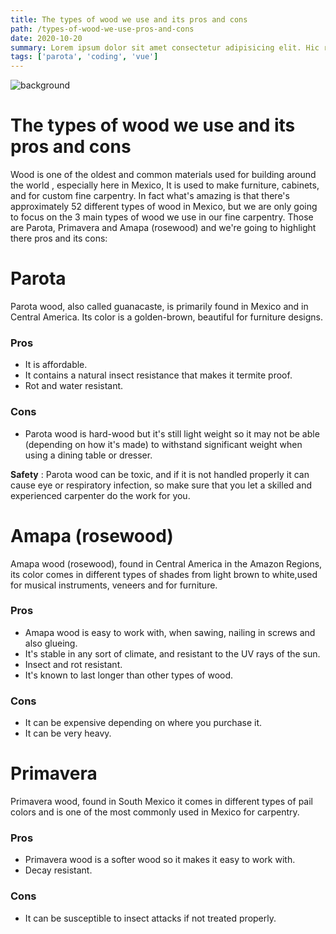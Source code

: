 ```yaml
---
title: The types of wood we use and its pros and cons
path: /types-of-wood-we-use-pros-and-cons
date: 2020-10-20
summary: Lorem ipsum dolor sit amet consectetur adipisicing elit. Hic rerum earum quos explicabo suscipit maxime iste qui nihil. Reiciendis asperiores minus necessitatibus
tags: ['parota', 'coding', 'vue']
---
```


![background](./images/blog_bg_3.jpg)

# The types of wood we use and its pros and cons

Wood is one of the oldest and common materials used for building around the world , especially here in Mexico, It is used to make furniture, cabinets, and for custom fine carpentry. In fact what's amazing is that there's approximately 52 different types of wood in Mexico, but we are only going to focus on the 3 main types of wood we use in our fine carpentry. Those are Parota, Primavera and Amapa (rosewood) and we're going to highlight there pros and its cons:

# Parota  
Parota wood, also called guanacaste, is primarily found in Mexico and in Central America. Its color is a golden-brown, beautiful for furniture designs.


### Pros

  * It is affordable.
  * It contains a natural insect resistance that makes it termite proof.
  * Rot and water resistant. 

### Cons

  * Parota wood is hard-wood but it's still light weight so it may not be able (depending on how it's made) to withstand significant weight when using a dining table or dresser.



**Safety** : Parota wood can be toxic, and if it is not handled properly it can cause eye or respiratory infection, so make sure that you let a skilled and experienced carpenter do the work for you.


# Amapa (rosewood)
Amapa wood (rosewood), found in Central America in the Amazon Regions, its color comes in different types of shades from light brown to white,used for musical instruments, veneers and for furniture.  


### Pros

  * Amapa wood is easy to work with, when sawing, nailing in screws and also glueing.
  * It's stable in any sort of climate, and resistant to the UV rays of the sun.
  * Insect and rot resistant.
  * It's known to last longer than other types of wood.

### Cons

  * It can be expensive depending on where you purchase it.
  * It can be very heavy.

# Primavera
Primavera wood, found in South Mexico it comes in different types of pail colors and is one of the most commonly used in Mexico for carpentry.

### Pros
  * Primavera wood is a softer wood so it makes it easy to work with.
  * Decay resistant.

### Cons
  * It can be susceptible to insect attacks if not treated properly. 











